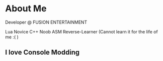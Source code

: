 # About Me

Developer @ FUSION ENTERTAINMENT 

Lua Novice
C++ Noob
ASM Reverse-Learner (Cannot learn it for the life of me :( )

## I love Console Modding
